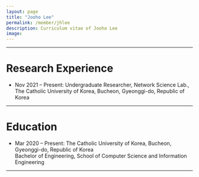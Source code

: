 ```yaml
---
layout: page
title: "Jooho Lee"
permalink: /member/jhlee
description: Curriculum vitae of Jooho Lee
image: 
---
```


***

Research Experience
============
* Nov 2021 – Present: Undergraduate Researcher, Network Science Lab., The Catholic University of Korea, Bucheon, Gyeonggi-do, Republic of Korea

***

Education
============
* Mar 2020 – Present: The Catholic University of Korea, Bucheon, Gyeonggi-do, Republic of Korea <br> Bachelor of Engineering, School of Computer Science and Information Engineering

***
